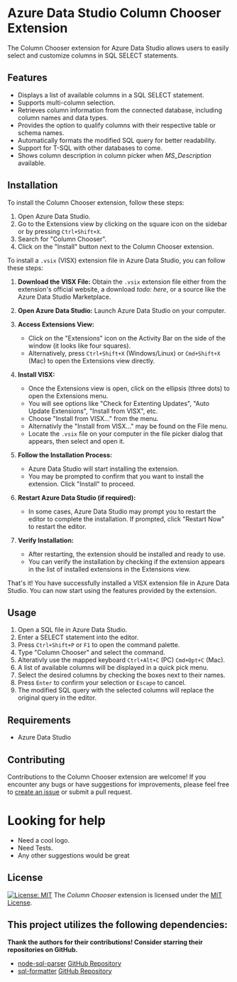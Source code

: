 # Azure Data Studio Column Chooser Extension
The Column Chooser extension for Azure Data Studio allows users to easily select and customize columns in SQL SELECT statements.

## Features
- Displays a list of available columns in a SQL SELECT statement.
- Supports multi-column selection.
- Retrieves column information from the connected database, including column names and data types.
- Provides the option to qualify columns with their respective table or schema names.
- Automatically formats the modified SQL query for better readability.
- Support for T-SQL with other databases to come.
- Shows column description in column picker when *MS_Description* available.

## Installation
To install the Column Chooser extension, follow these steps:
1. Open Azure Data Studio.
2. Go to the Extensions view by clicking on the square icon on the sidebar or by pressing `Ctrl+Shift+X`.
3. Search for "Column Chooser".
4. Click on the "Install" button next to the Column Chooser extension.

To install a `.vsix` (VISX) extension file in Azure Data Studio, you can follow these steps:
1. **Download the VISX File:**
   Obtain the `.vsix` extension file either from the extension's official website, a download *todo: here*, or a source like the Azure Data Studio Marketplace.

2. **Open Azure Data Studio:**
   Launch Azure Data Studio on your computer.

3. **Access Extensions View:**
   - Click on the "Extensions" icon on the Activity Bar on the side of the window (it looks like four squares).
   - Alternatively, press `Ctrl+Shift+X` (Windows/Linux) or `Cmd+Shift+X` (Mac) to open the Extensions view directly.

4. **Install VISX:**
   - Once the Extensions view is open, click on the ellipsis (three dots) to open the Extensions menu.
   - You will see options like "Check for Extenting Updates", "Auto Update Extensions", "Install from VISX", etc.
   - Choose "Install from VISX..." from the menu.
   - Alternativly the "Install from VISX..." may be found on the File menu.
   - Locate the `.vsix` file on your computer in the file picker dialog that appears, then select and open it.

5. **Follow the Installation Process:**
   - Azure Data Studio will start installing the extension.
   - You may be prompted to confirm that you want to install the extension. Click "Install" to proceed.

6. **Restart Azure Data Studio (if required):**
   - In some cases, Azure Data Studio may prompt you to restart the editor to complete the installation. If prompted, click "Restart Now" to restart the editor.

7. **Verify Installation:**
   - After restarting, the extension should be installed and ready to use.
   - You can verify the installation by checking if the extension appears in the list of installed extensions in the Extensions view.

That's it! You have successfully installed a VISX extension file in Azure Data Studio. You can now start using the features provided by the extension.

## Usage
1. Open a SQL file in Azure Data Studio.
2. Enter a SELECT statement into the editor.
3. Press `Ctrl+Shift+P` or `F1` to open the command palette.
4. Type "Column Chooser" and select the command.
5. Alterativly use the mapped keyboard `Ctrl+Alt+C` (PC) `Cmd+Opt+C` (Mac).
6. A list of available columns will be displayed in a quick pick menu.
7. Select the desired columns by checking the boxes next to their names.
8. Press `Enter` to confirm your selection or `Escape` to cancel.
9. The modified SQL query with the selected columns will replace the original query in the editor.

## Requirements
- Azure Data Studio

## Contributing
Contributions to the Column Chooser extension are welcome! If you encounter any bugs or have suggestions for improvements, please feel free to [create an issue](https://github.com/ssta604/ads-column-chooser/issues) or submit a pull request.

# Looking for help
- Need a cool logo.
- Need Tests.
- Any other suggestions would be great

## License
[![License: MIT](https://img.shields.io/badge/License-MIT-yellow.svg)](LICENSE.md)
The *Column Chooser* extension is licensed under the [MIT License](LICENSE.md).

## This project utilizes the following dependencies:
  **Thank the authors for their contributions! Consider starring their repositories on GitHub.**
- [node-sql-parser](https://www.npmjs.com/package/node-sql-parser) [GitHub Repository](https://github.com/YourOrganization/node-sql-parser)
- [sql-formatter](https://www.npmjs.com/package/sql-formatter) [GitHub Repository](https://github.com/YourOrganization/sql-formatter)
  
